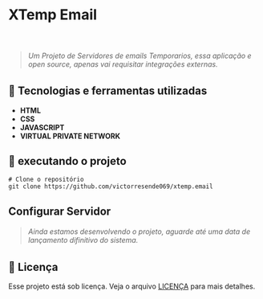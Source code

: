# XTemp Email

![]() 
![]()

> ###### Um Projeto de Servidores de emails Temporarios, essa aplicação e open source, apenas vai requisitar integrações externas.

## 🔧 Tecnologias e ferramentas utilizadas
- **HTML**
- **CSS**
- **JAVASCRIPT**
- **VIRTUAL PRIVATE NETWORK**

## 🚀 executando o projeto

    # Clone o repositório 
	git clone https://github.com/victorresende069/xtemp.email
## Configurar Servidor 
> ###### Ainda estamos desenvolvendo o projeto, aguarde até uma data de lançamento difinitivo do sistema.

## 📝 Licença
Esse projeto está sob licença. Veja o arquivo [LICENÇA](https://github.com/victorresende069/xtemp.email/LICENSE.md "LICENÇA") para mais detalhes.


